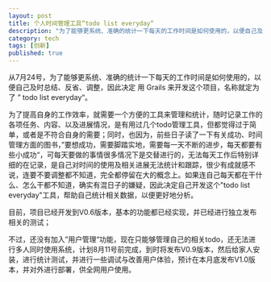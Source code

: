 ```yaml
---
layout: post
title: 个人时间管理工具“todo list everyday“
description: "为了能够更系统、准确的统计一下每天的工作时间是如何使用的，以便自己及时总结、反省、调整"
category: tech
tags: [创新]
published: true
---
```


从7月24号，为了能够更系统、准确的统计一下每天的工作时间是如何使用的，以便自己及时总结、反省、调整，因此决定 用 Grails 来开发这个项目，名称就定为了 ” todo list everyday“。

为了提高自身的工作效率，就需要一个方便的工具来管理和统计，随时记录工作的各项任务、内容、以及进展情况，是有用过几个todo管理工具，但都觉得过于简单，或者是不符合自身的需要；同时，也因为，前些日子读了一下有关成功、时间管理方面的图书，”要想成功，需要脚踏实地，需要每一天不断的进步，每天都要有些小成功“，可每天要做的事情很多情况下是交替进行的，无法每天工作后特别详细的在记录，是自己对时间的使用及相关进展无法统计和跟踪，很少有成就感不说，连要不要调整都不知道，完全都停留在大的概念上。如果连自己每天都在干什么、怎么干都不知道，确实有混日子的嫌疑，因此决定自己开发这个"todo list everyday"工具，帮助自己统计相关数据，以便更好地分析。

目前，项目已经开发到V0.6版本，基本的功能都已经实现，并已经进行独立发布相关的测试；

不过，还没有加入”用户管理“功能，现在只能够管理自己的相关todo，还无法进行多人同时使用系统，计划8月11号前完成，到时将发布V0.9版本，然后给家人安装，进行统计测试，并进行一些调试与改善用户体验，预计在本月底发布V1.0版本，并对外进行部署，供全网用户使用。

